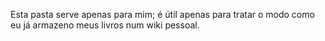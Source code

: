 Esta pasta serve apenas para mim; é útil apenas para tratar o modo como eu já armazeno meus livros num wiki pessoal.
